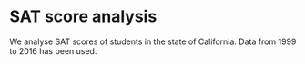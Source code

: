# SAT score analysis 

We analyse SAT scores of students in the state of California.
Data from 1999 to 2016 has been used.
